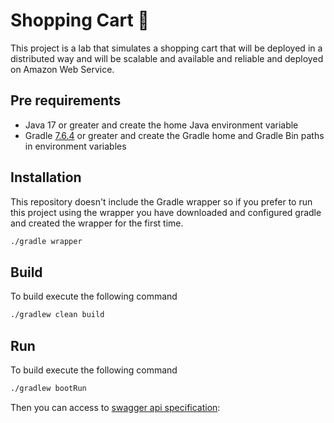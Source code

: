 # Shopping Cart 🛒

This project is a lab that simulates a shopping cart that will be deployed in a distributed way and will be scalable and available and reliable and deployed on Amazon Web Service.

## Pre requirements
- Java 17 or greater and create the home Java environment variable
- Gradle [7.6.4](https://gradle.org/releases) or greater and create the Gradle home and Gradle Bin paths in environment variables

## Installation

This repository doesn't include the Gradle wrapper so if you prefer to run this project using the wrapper
you have downloaded and configured gradle and created the wrapper for the first time.

```bash
./gradle wrapper
```

## Build

To build execute the following command
```bash
./gradlew clean build
```

## Run

To build execute the following command
```bash
./gradlew bootRun
```
Then you can access to [swagger api specification](http://localhost:8080/swagger-ui/index.html):
